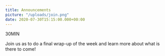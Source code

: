 ```yaml
---
title: Announcements
picture: "/uploads/join.png"
date: 2020-07-30T15:15:00.000+00:00
---
```


30MIN

Join us as to do a final wrap-up of the week and learn more about what is there to come!
